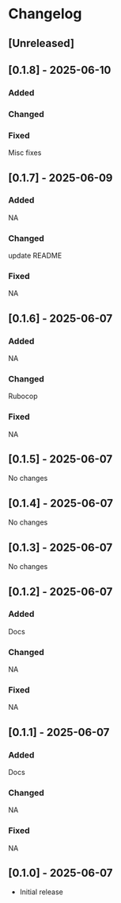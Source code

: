 # Changelog

## [Unreleased]

## [0.1.8] - 2025-06-10

### Added

### Changed

### Fixed

Misc fixes

## [0.1.7] - 2025-06-09

### Added

NA

### Changed

update README

### Fixed

NA


## [0.1.6] - 2025-06-07

### Added

NA

### Changed

Rubocop

### Fixed

NA

## [0.1.5] - 2025-06-07

No changes


## [0.1.4] - 2025-06-07

No changes


## [0.1.3] - 2025-06-07

No changes


## [0.1.2] - 2025-06-07

### Added

Docs

### Changed

NA

### Fixed

NA


## [0.1.1] - 2025-06-07

### Added

Docs

### Changed

NA

### Fixed

NA


## [0.1.0] - 2025-06-07

- Initial release
